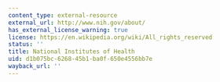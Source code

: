 ```yaml
---
content_type: external-resource
external_url: http://www.nih.gov/about/
has_external_license_warning: true
license: https://en.wikipedia.org/wiki/All_rights_reserved
status: ''
title: National Institutes of Health
uid: d1b075bc-6268-45b1-ba0f-650e4556bb7e
wayback_url: ''
---
```

